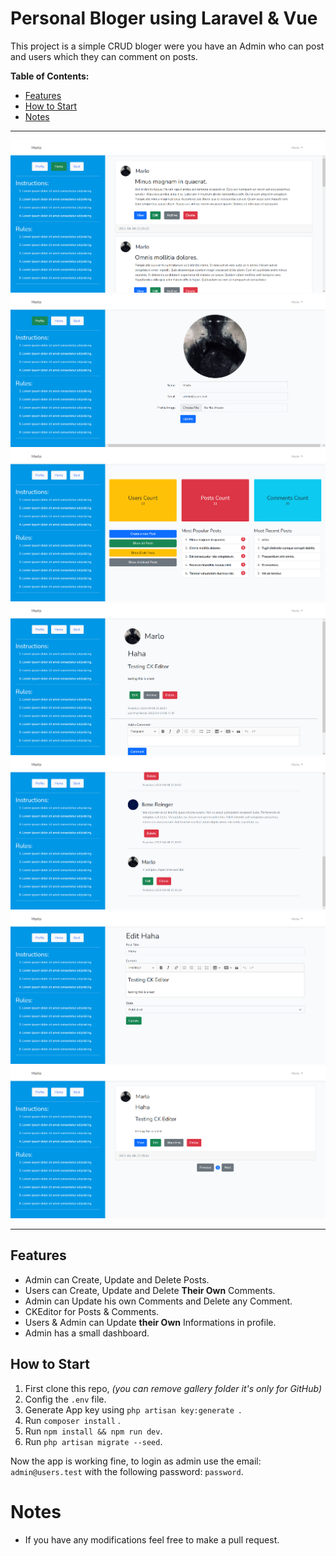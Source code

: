 # Personal Bloger using Laravel & Vue

This project is a simple CRUD bloger were you have an Admin who can post and users which they can comment on posts.


**Table of Contents:**
* [Features](#features)
* [How to Start](#how-to-start)
* [Notes](#notes)


***

![photo 1](/gallery/PB-1.png)
![photo 2](/gallery/PB-2.png)
![photo 3](/gallery/PB-3.png)
![photo 4](/gallery/PB-4.png)
![photo 5](/gallery/PB-5.png)
![photo 6](/gallery/PB-6.png)
![photo 7](/gallery/PB-7.png)

***


## Features

* Admin can Create, Update and Delete Posts.
* Users can Create, Update and Delete **Their Own** Comments.
* Admin can Update his own Comments and Delete any Comment.
* CKEditor for Posts & Comments.
* Users & Admin can Update **their Own** Informations in profile.
* Admin has a small dashboard.


## How to Start

1. First clone this repo, *(you can remove gallery folder it's only for GitHub)*
2. Config the `.env` file.
3. Generate App key using `php artisan key:generate `.
4. Run `composer install` .
5. Run `npm install && npm run dev`.
6. Run `php artisan migrate --seed`.

Now the app is working fine, to login as admin use the email: `admin@users.test` with the following password: `password`.


# Notes

- If you have any modifications feel free to make a pull request.
